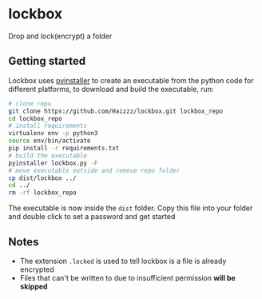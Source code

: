 # lockbox
Drop and lock(encrypt) a folder

## Getting started
Lockbox uses [pyinstaller](https://www.pyinstaller.org/) to create an executable from the python code for different platforms, to download and build the executable, run:
```bash
# clone repo
git clone https://github.com/Haizzz/lockbox.git lockbox_repo
cd lockbox_repo
# install requirements
virtualenv env -p python3
source env/bin/activate
pip install -r requirements.txt
# build the executable
pyinstaller lockbox.py -F
# move executable outside and remove repo folder
cp dist/lockbox ../
cd ../
rm -rf lockbox_repo
```

The executable is now inside the `dist` folder. Copy this file into your folder and double click to set a password and get started

## Notes
- The extension `.locked` is used to tell lockbox is a file is already encrypted
- Files that can't be written to due to insufficient permission **will be skipped**

